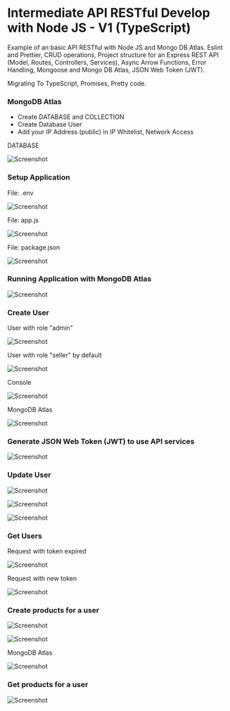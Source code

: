 # Intermediate API RESTful Develop with Node JS - V1 (TypeScript)

Example of an basic API RESTful with Node JS and Mongo DB Atlas. 
Eslint and Prettier, CRUD operations, Project structure for an Express REST API (Model, Routes, Controllers, Services), 
Async Arrow Functions, Error Handling, Mongoose and Mongo DB Atlas, JSON Web Token (JWT).

Migrating To TypeScript, Promises, Pretty code.

### MongoDB Atlas

- Create DATABASE and COLLECTION
- Create Database User
- Add your IP Address (public) in IP Whitelist, Network Access

DATABASE

![Screenshot](prtsc/Inter-Node-API-1.png)

### Setup Application

File: .env

![Screenshot](prtsc/Inter-Node-API-2.png)

File: app.js

![Screenshot](prtsc/Inter-Node-API-3.png)

File: package.json

![Screenshot](prtsc/Inter-Node-API-4.png)

### Running Application with MongoDB Atlas

![Screenshot](prtsc/Inter-Node-API-5.png)

### Create User

User with role "admin"

![Screenshot](prtsc/Inter-Node-API-6.png)

User with role "seller" by default

![Screenshot](prtsc/Inter-Node-API-7.png)

Console

![Screenshot](prtsc/Inter-Node-API-9.png)

MongoDB Atlas

![Screenshot](prtsc/Inter-Node-API-8.png)


### Generate JSON Web Token (JWT) to use API services

![Screenshot](prtsc/Inter-Node-API-10.png)

### Update User

![Screenshot](prtsc/Inter-Node-API-11.png)

![Screenshot](prtsc/Inter-Node-API-12.png)

![Screenshot](prtsc/Inter-Node-API-13.png)

### Get Users

Request with token expired

![Screenshot](prtsc/Inter-Node-API-14.png)

Request with new token 

![Screenshot](prtsc/Inter-Node-API-15.png)

### Create products for a user

![Screenshot](prtsc/Inter-Node-API-16.png)

![Screenshot](prtsc/Inter-Node-API-17.png)

MongoDB Atlas

![Screenshot](prtsc/Inter-Node-API-18.png)

### Get products for a user

![Screenshot](prtsc/Inter-Node-API-19.png)






